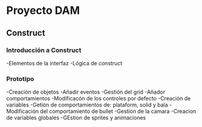 # Proyecto DAM

## Construct

### Introducción a Construct
-Elementos de la interfaz
-Lógica de construct

### Prototipo
-Creación de objetos
-Añadir eventos
-Gestión del grid
-Añador comportamientos
-Modificacón de los controles por defecto
-Creación de variables
-Getión de comportamientos de: plataform, solid y bala
-Modificación del comportamiento de  bullet
-Gestion de la camara
-Creacion de variables globales
-GEstion de sprites y animaciones